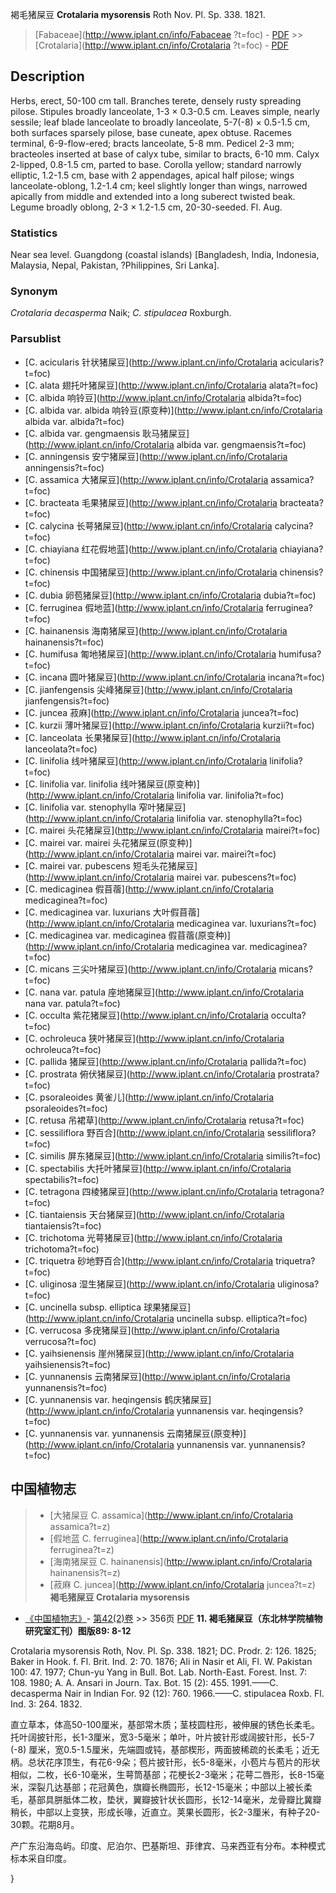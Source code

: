 褐毛猪屎豆 **Crotalaria mysorensis** Roth Nov. Pl. Sp. 338. 1821.

> [Fabaceae](http://www.iplant.cn/info/Fabaceae ?t=foc) - [PDF](http://iplant.cn/foc/pdf/Fabaceae.pdf) >> [Crotalaria](http://www.iplant.cn/info/Crotalaria ?t=foc) - [PDF](http://www.iplant.cn/foc/pdf/Crotalaria.pdf)

## Description

Herbs, erect, 50-100 cm tall. Branches terete, densely rusty spreading pilose. Stipules broadly lanceolate, 1-3 × 0.3-0.5 cm. Leaves simple, nearly sessile; leaf blade lanceolate to broadly lanceolate, 5-7(-8) × 0.5-1.5 cm, both surfaces sparsely pilose, base cuneate, apex obtuse. Racemes terminal, 6-9-flow-ered; bracts lanceolate, 5-8 mm. Pedicel 2-3 mm; bracteoles inserted at base of calyx tube, similar to bracts, 6-10 mm. Calyx 2-lipped, 0.8-1.5 cm, parted to base. Corolla yellow; standard narrowly elliptic, 1.2-1.5 cm, base with 2 appendages, apical half pilose; wings lanceolate-oblong, 1.2-1.4 cm; keel slightly longer than wings, narrowed apically from middle and extended into a long suberect twisted beak. Legume broadly oblong, 2-3 × 1.2-1.5 cm, 20-30-seeded. Fl. Aug.

### Statistics
Near sea level. Guangdong (coastal islands) [Bangladesh, India, Indonesia, Malaysia, Nepal, Pakistan, ?Philippines, Sri Lanka].

### Synonym
*Crotalaria decasperma* Naik; *C. stipulacea* Roxburgh.

### Parsublist

* [C.  acicularis  针状猪屎豆](http://www.iplant.cn/info/Crotalaria acicularis?t=foc)
* [C.  alata  翅托叶猪屎豆](http://www.iplant.cn/info/Crotalaria alata?t=foc)
* [C.  albida  响铃豆](http://www.iplant.cn/info/Crotalaria albida?t=foc)
* [C.  albida var. albida  响铃豆(原变种)](http://www.iplant.cn/info/Crotalaria albida var. albida?t=foc)
* [C.  albida var. gengmaensis  耿马猪屎豆](http://www.iplant.cn/info/Crotalaria albida var. gengmaensis?t=foc)
* [C.  anningensis  安宁猪屎豆](http://www.iplant.cn/info/Crotalaria anningensis?t=foc)
* [C.  assamica  大猪屎豆](http://www.iplant.cn/info/Crotalaria assamica?t=foc)
* [C.  bracteata  毛果猪屎豆](http://www.iplant.cn/info/Crotalaria bracteata?t=foc)
* [C.  calycina  长萼猪屎豆](http://www.iplant.cn/info/Crotalaria calycina?t=foc)
* [C.  chiayiana  红花假地蓝](http://www.iplant.cn/info/Crotalaria chiayiana?t=foc)
* [C.  chinensis  中国猪屎豆](http://www.iplant.cn/info/Crotalaria chinensis?t=foc)
* [C.  dubia  卵苞猪屎豆](http://www.iplant.cn/info/Crotalaria dubia?t=foc)
* [C.  ferruginea  假地蓝](http://www.iplant.cn/info/Crotalaria ferruginea?t=foc)
* [C.  hainanensis  海南猪屎豆](http://www.iplant.cn/info/Crotalaria hainanensis?t=foc)
* [C.  humifusa  匍地猪屎豆](http://www.iplant.cn/info/Crotalaria humifusa?t=foc)
* [C.  incana  圆叶猪屎豆](http://www.iplant.cn/info/Crotalaria incana?t=foc)
* [C.  jianfengensis  尖峰猪屎豆](http://www.iplant.cn/info/Crotalaria jianfengensis?t=foc)
* [C.  juncea  菽麻](http://www.iplant.cn/info/Crotalaria juncea?t=foc)
* [C.  kurzii  薄叶猪屎豆](http://www.iplant.cn/info/Crotalaria kurzii?t=foc)
* [C.  lanceolata  长果猪屎豆](http://www.iplant.cn/info/Crotalaria lanceolata?t=foc)
* [C.  linifolia  线叶猪屎豆](http://www.iplant.cn/info/Crotalaria linifolia?t=foc)
* [C.  linifolia var. linifolia  线叶猪屎豆(原变种)](http://www.iplant.cn/info/Crotalaria linifolia var. linifolia?t=foc)
* [C.  linifolia var. stenophylla  窄叶猪屎豆](http://www.iplant.cn/info/Crotalaria linifolia var. stenophylla?t=foc)
* [C.  mairei  头花猪屎豆](http://www.iplant.cn/info/Crotalaria mairei?t=foc)
* [C.  mairei var. mairei  头花猪屎豆(原变种)](http://www.iplant.cn/info/Crotalaria mairei var. mairei?t=foc)
* [C.  mairei var. pubescens  短毛头花猪屎豆](http://www.iplant.cn/info/Crotalaria mairei var. pubescens?t=foc)
* [C.  medicaginea  假苜蓿](http://www.iplant.cn/info/Crotalaria medicaginea?t=foc)
* [C.  medicaginea var. luxurians  大叶假苜蓿](http://www.iplant.cn/info/Crotalaria medicaginea var. luxurians?t=foc)
* [C.  medicaginea var. medicaginea  假苜蓿(原变种)](http://www.iplant.cn/info/Crotalaria medicaginea var. medicaginea?t=foc)
* [C.  micans  三尖叶猪屎豆](http://www.iplant.cn/info/Crotalaria micans?t=foc)
* [C.  nana var. patula  座地猪屎豆](http://www.iplant.cn/info/Crotalaria nana var. patula?t=foc)
* [C.  occulta  紫花猪屎豆](http://www.iplant.cn/info/Crotalaria occulta?t=foc)
* [C.  ochroleuca  狭叶猪屎豆](http://www.iplant.cn/info/Crotalaria ochroleuca?t=foc)
* [C.  pallida  猪屎豆](http://www.iplant.cn/info/Crotalaria pallida?t=foc)
* [C.  prostrata  俯伏猪屎豆](http://www.iplant.cn/info/Crotalaria prostrata?t=foc)
* [C.  psoraleoides  黄雀儿](http://www.iplant.cn/info/Crotalaria psoraleoides?t=foc)
* [C.  retusa  吊裙草](http://www.iplant.cn/info/Crotalaria retusa?t=foc)
* [C.  sessiliflora  野百合](http://www.iplant.cn/info/Crotalaria sessiliflora?t=foc)
* [C.  similis  屏东猪屎豆](http://www.iplant.cn/info/Crotalaria similis?t=foc)
* [C.  spectabilis  大托叶猪屎豆](http://www.iplant.cn/info/Crotalaria spectabilis?t=foc)
* [C.  tetragona  四棱猪屎豆](http://www.iplant.cn/info/Crotalaria tetragona?t=foc)
* [C.  tiantaiensis  天台猪屎豆](http://www.iplant.cn/info/Crotalaria tiantaiensis?t=foc)
* [C.  trichotoma  光萼猪屎豆](http://www.iplant.cn/info/Crotalaria trichotoma?t=foc)
* [C.  triquetra  砂地野百合](http://www.iplant.cn/info/Crotalaria triquetra?t=foc)
* [C.  uliginosa  湿生猪屎豆](http://www.iplant.cn/info/Crotalaria uliginosa?t=foc)
* [C.  uncinella subsp. elliptica  球果猪屎豆](http://www.iplant.cn/info/Crotalaria uncinella subsp. elliptica?t=foc)
* [C.  verrucosa  多疣猪屎豆](http://www.iplant.cn/info/Crotalaria verrucosa?t=foc)
* [C.  yaihsienensis  崖州猪屎豆](http://www.iplant.cn/info/Crotalaria yaihsienensis?t=foc)
* [C.  yunnanensis  云南猪屎豆](http://www.iplant.cn/info/Crotalaria yunnanensis?t=foc)
* [C.  yunnanensis var. heqingensis  鹤庆猪屎豆](http://www.iplant.cn/info/Crotalaria yunnanensis var. heqingensis?t=foc)
* [C.  yunnanensis var. yunnanensis  云南猪屎豆(原变种)](http://www.iplant.cn/info/Crotalaria yunnanensis var. yunnanensis?t=foc)
## 中国植物志

> * [大猪屎豆  C.  assamica](http://www.iplant.cn/info/Crotalaria assamica?t=z)
> * [假地蓝  C.  ferruginea](http://www.iplant.cn/info/Crotalaria ferruginea?t=z)
> * [海南猪屎豆  C.  hainanensis](http://www.iplant.cn/info/Crotalaria hainanensis?t=z)
> * [菽麻  C.  juncea](http://www.iplant.cn/info/Crotalaria juncea?t=z)
**褐毛猪屎豆 Crotalaria mysorensis**

* [《中国植物志》](http://www.iplant.cn/frps)- [第42(2)卷](http://www.iplant.cn/frps/vol/42(2)) >> 356页 [PDF](http://www.iplant.cn/frps/pdf/42(2)/356.PDF)
**11. 褐毛猪屎豆（东北林学院植物研究室汇刊）图版89: 8-12**

Crotalaria mysorensis Roth, Nov. Pl. Sp. 338. 1821; DC. Prodr. 2: 126. 1825; Baker in Hook. f. Fl. Brit. Ind. 2: 70. 1876; Ali in Nasir et Ali, Fl. W. Pakistan 100: 47. 1977; Chun-yu Yang in Bull. Bot. Lab. North-East. Forest. Inst. 7: 108. 1980; A. A. Ansari in Journ. Tax. Bot. 15 (2): 455. 1991.——C. decasperma Nair in Indian For. 92 (12): 760. 1966.——C. stipulacea Roxb. Fl. Ind. 3: 264. 1832.

直立草本，体高50-100厘米，基部常木质；茎枝圆柱形，被伸展的锈色长柔毛。托叶阔披针形，长1-3厘米，宽3-5毫米；单叶，叶片披针形或阔披针形，长5-7 (-8) 厘米，宽0.5-1.5厘米，先端圆或钝，基部楔形，两面披稀疏的长柔毛；近无柄。总状花序顶生，有花6-9朵；苞片披针形，长5-8毫米，小苞片与苞片的形状相似，二枚，长6-10毫米，生萼筒基部；花梗长2-3毫米；花萼二唇形，长8-15毫米，深裂几达基部；花冠黄色，旗瓣长椭圆形，长12-15毫米；中部以上被长柔毛，基部具胼胝体二枚，垫状，翼瓣披针状长圆形，长12-14毫米，龙骨瓣比冀瓣稍长，中部以上变狭，形成长喙，近直立。荚果长圆形，长2-3厘米，有种子20-30颗。花期8月。

产广东沿海岛屿。印度、尼泊尔、巴基斯坦、菲律宾、马来西亚有分布。本种模式标本采自印度。

}